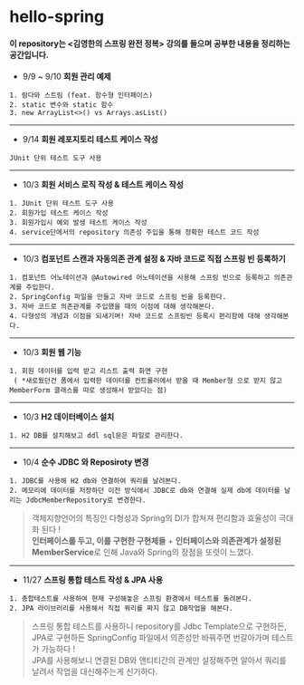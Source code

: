 # hello-spring 
#### 이 repository는 <김영한의 스프링 완전 정복> 강의를 들으며 공부한 내용을 정리하는 공간입니다.


* 9/9 ~ 9/10 **회원 관리 예제**
```
1. 람다와 스트림 (feat. 함수형 인터페이스)
2. static 변수와 static 함수
3. new ArrayList<>() vs Arrays.asList()
```

---

* 9/14 **회원 레포지토리 테스트 케이스 작성**
```
JUnit 단위 테스트 도구 사용
```

---

* 10/3 **회원 서비스 로직 작성 & 테스트 케이스 작성**
```
1. JUnit 단위 테스트 도구 사용
2. 회원가입 테스트 케이스 작성
3. 회원가입시 예외 발생 테스트 케이스 작성
4. service단에서의 repository 의존성 주입을 통해 정확한 테스트 코드 작성
```

---

* 10/3 **컴포넌트 스캔과 자동의존 관계 설정 & 자바 코드로 직접 스프링 빈 등록하기**
```
1. 컴포넌트 어노테이션과 @Autowired 어노테이션을 사용해 스프링 빈으로 등록하고 의존관계를 주입한다.
2. SpringConfig 파일을 만들고 자바 코드로 스프링 빈을 등록한다.
3. 자바 코드로 의존관계를 주입했을 때의 이점에 대해 생각해본다. 
4. 다형성의 개념과 이점을 되새기며! 자바 코드로 스프링빈 등록시 편리함에 대해 생각해본다. 
```

---

* 10/3 **회원 웹 기능**
```
1. 회원 데이터를 입력 받고 리스트 출력 화면 구현
 ( *새로웠던건 폼에서 입력한 데이터를 컨트롤러에서 받을 때 Member형 으로 받지 않고 MemberForm 클래스를 따로 생성해서 받았다는 점)
```

---

* 10/3 **H2 데이터베이스 설치**
```
1. H2 DB를 설치해보고 ddl sql문은 파일로 관리한다.
```

---

* 10/4 **순수 JDBC 와 Reposiroty 변경**
```
1. JDBC를 사용해 H2 db와 연결하여 쿼리를 날려본다.
2. 메모리에 데이터를 저장하던 이전 방식에서 JDBC로 db와 연결해 실제 db에 데이터를 날리는 JdbcMemberRepository로 변경한다.
```
> 객체지향언어의 특징인 다형성과 Spring의 DI가 합쳐져 편리함과 효율성이 극대화 된다 !  
**인터페이스를 두고, 이를 구현한 구현체들** + **인터페이스와 의존관계가 설정된 MemberService**로 인해  Java와 Spring의 장점을 또렷이 느꼈다.

---

* 11/27 **스프링 통합 테스트 작성 & JPA 사용**
```
1. 총합테스트를 사용하여 현재 구성해놓은 스프링 환경에서 테스트를 돌려본다.
2. JPA 라이브러리를 사용해서 직접 쿼리를 짜지 않고 DB작업을 해본다.
```
> 스프링 통합 테스트를 사용하니 repository를 Jdbc Template으로 구현하든, JPA로 구현하든 SpringConfig 파일에서 의존성만 바꿔주면 번갈아가며 테스트가 가능하다 !  
JPA를 사용해보니 연결된 DB와 앤티티간의 관계만 설정해주면 알아서 쿼리를 날려서 작업을 대신해주는게 신기하다.



